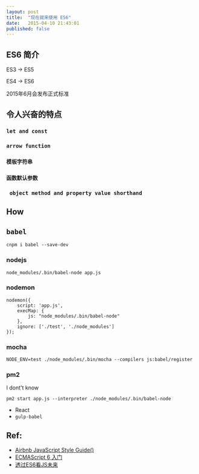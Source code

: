 ```yaml
---
layout: post
title:  "现在就来使用 ES6"
date:   2015-04-10 21:43:01
published: false
---
```


## ES6 简介

ES3 -> ES5

ES4 ->  ES6

2015年6月会发布正式标准

## 令人兴奋的特点

### `let and const`

### `arrow function`

### `模板字符串`

### `函数默认参数`

### ` object method and property value shorthand`


## How


## `babel`

```
cnpm i babel --save-dev
```

### nodejs

```
node_modules/.bin/babel-node app.js
```


### nodemon

```
nodemon({
    script: 'app.js',
    execMap: {
        js: "node_modules/.bin/babel-node"
    },
    ignore: ['./test', './node_modules']
});
```

### mocha

```
NODE_ENV=test ./node_modules/.bin/mocha --compilers js:babel/register
```

### pm2

I dont't know

```
pm2 start app.js --interpreter ./node_modules/.bin/babel-node
```

- React
- `gulp-babel`


## Ref:

- [Airbnb JavaScript Style Guide()](https://github.com/airbnb/javascript/tree/es6)
- [ECMAScript 6 入门](http://es6.ruanyifeng.com/#docs/intro)
- [透过ES6看JS未来](http://johnhax.net/2014/es6-js-future/)
